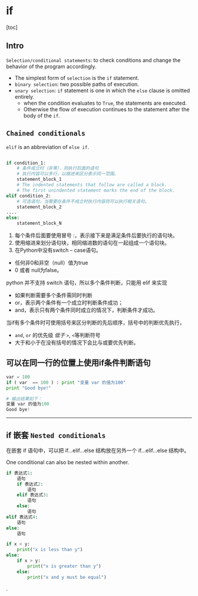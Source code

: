 
# if

[toc]

## Intro
`Selection/conditional statements`: to check conditions and change the behavior of the program accordingly.
- The simplest form of `selection` is the `if` statement.
- `binary selection`: two possible paths of execution.
- `unary selection`: `if` statement is one in which the `else` clause is omitted entirely.
  - when the condition evaluates to `True`, the statements are executed.
  - Otherwise the flow of execution continues to the statement after the body of the `if`.




## `Chained conditionals`

`elif` is an abbreviation of `else if`.

```py

if condition_1:
    # 条件成立时（非零），则执行后面的语句
    # 执行内容可以多行，以缩进来区分表示同一范围。
    statement_block_1
    # The indented statements that follow are called a block.
    # The first unindented statement marks the end of the block.
elif condition_2:
    # 可选语句，当需要在条件不成立时执行内容则可以执行相关语句。
    statement_block_2
....
else:
    statement_block_N
```

1. 每个条件后面要使用冒号 :，表示接下来是满足条件后要执行的语句块。
2. 使用缩进来划分语句块，相同缩进数的语句在一起组成一个语句块。
3. 在Python中没有switch – case语句。

* 任何非0和非空（null）值为true
* 0 或者 null为false。


python 并不支持 switch 语句，所以多个条件判断，只能用 elif 来实现
- 如果判断需要多个条件需同时判断
- or，表示两个条件有一个成立时判断条件成功；
- and，表示只有两个条件同时成立的情况下，判断条件才成功。

当if有多个条件时可使用括号来区分判断的先后顺序，括号中的判断优先执行，
- `and`, `or` 的优先级 *低于* `>`, `<`等判断符号
- 大于和小于在没有括号的情况下会比与或要优先判断。



## 可以在同一行的位置上使用if条件判断语句

```py
var = 100
if ( var  == 100 ) : print "变量 var 的值为100"
print "Good bye!"

# 输出结果如下：
变量 var 的值为100
Good bye!
```

---


## if 嵌套 `Nested conditionals`
在嵌套 if 语句中，可以把 if...elif...else 结构放在另外一个 if...elif...else 结构中。

One conditional can also be nested within another.

```py
if 表达式1:
    语句
    if 表达式2:
        语句
    elif 表达式3:
        语句
    else:
        语句
elif 表达式4:
    语句
else:
    语句
```


```py
if x < y:
    print("x is less than y")
else:
    if x > y:
        print("x is greater than y")
    else:
        print("x and y must be equal")
```



















.
